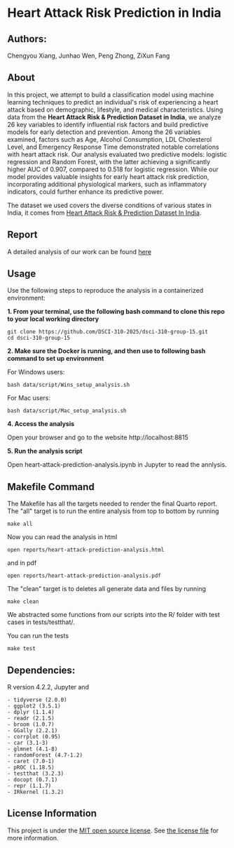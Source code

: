 # Heart Attack Risk Prediction in India

## Authors: 
Chengyou Xiang, Junhao Wen, Peng Zhong, ZiXun Fang

## About
In this project, we attempt to build a classification model using machine learning techniques
to predict an individual's risk of experiencing a heart attack based on demographic, lifestyle,
and medical characteristics. Using data from the **Heart Attack Risk & Prediction Dataset in India**,
we analyze 26 key variables to identify influential risk factors and build predictive models for early
detection and prevention. Among the 26 variables examined, factors such as Age, Alcohol Consumption, LDL
Cholesterol Level, and Emergency Response Time demonstrated notable correlations with heart attack risk.
Our analysis evaluated two predictive models: logistic regression and Random Forest, with the latter
achieving a significantly higher AUC of 0.907, compared to 0.518 for logistic regression. While our
model provides valuable insights for early heart attack risk prediction, incorporating additional
physiological markers, such as inflammatory indicators, could further enhance its predictive power.

The dataset we used covers the diverse conditions of various states in India, it comes from [Heart Attack Risk & Prediction Dataset In India](https://www.kaggle.com/datasets/ankushpanday2/heart-attack-risk-and-prediction-dataset-in-india).

## Report

A detailed analysis of our work can be found [here](https://github.com/DSCI-310-2025/dsci-310-group-15/blob/main/heart-attack-prediction-analysis.ipynb)

## Usage
Use the following steps to reproduce the analysis in a containerized environment:

**1. From your terminal, use the following bash command to clone this repo to your local working directory**
```
git clone https://github.com/DSCI-310-2025/dsci-310-group-15.git
cd dsci-310-group-15
```
**2. Make sure the Docker is running, and then use to following bash command to set up environment**

For Windows users:
```
bash data/script/Wins_setup_analysis.sh
```
For Mac users:
```
bash data/script/Mac_setup_analysis.sh
```

**4. Access the analysis**

Open your browser and go to the website http://localhost:8815

**5. Run the analysis script**

Open heart-attack-prediction-analysis.ipynb in Jupyter to read the annlysis.

## Makefile Command

The Makefile has all the targets needed to render the final Quarto report. The "all" target is to run the entire analysis from top to bottom by running
```
make all
```
Now you can read the analysis in html
```
open reports/heart-attack-prediction-analysis.html
```
and in pdf
```
open reports/heart-attack-prediction-analysis.pdf
```
The "clean" target is to deletes all generate data and files by running 
```
make clean
```

We abstracted some functions from our scripts into the R/ folder with test cases in tests/testthat/.

You can run the tests
```
make test
```

## Dependencies:

R version 4.2.2, Jupyter and
```
- tidyverse (2.0.0)  
- ggplot2 (3.5.1)  
- dplyr (1.1.4)  
- readr (2.1.5)
- broom (1.0.7)  
- GGally (2.2.1)  
- corrplot (0.95)  
- car (3.1-3)  
- glmnet (4.1-8)  
- randomForest (4.7-1.2)  
- caret (7.0-1)  
- pROC (1.18.5)  
- testthat (3.2.3)  
- docopt (0.7.1)  
- repr (1.1.7)  
- IRkernel (1.3.2)  
```

## License Information

This project is under the [MIT open source license](https://opensource.org/licenses/MIT). See [the license file](https://github.com/DSCI-310-2025/dsci-310-group-15/blob/main/LICENSE.md) for more information. 
